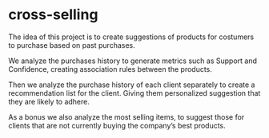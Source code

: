 # cross-selling

The idea of this project is to create suggestions of products for costumers to purchase based on past purchases.

We analyze the purchases history to generate metrics such as Support and Confidence, creating association rules between the products.

Then we analyze the purchase history of each client separately to create a recommendation list for the client. Giving them personalized suggestion that they are likely to adhere.


As a bonus we also analyze the most selling items, to suggest those for clients that are not currently buying the company’s best products.
